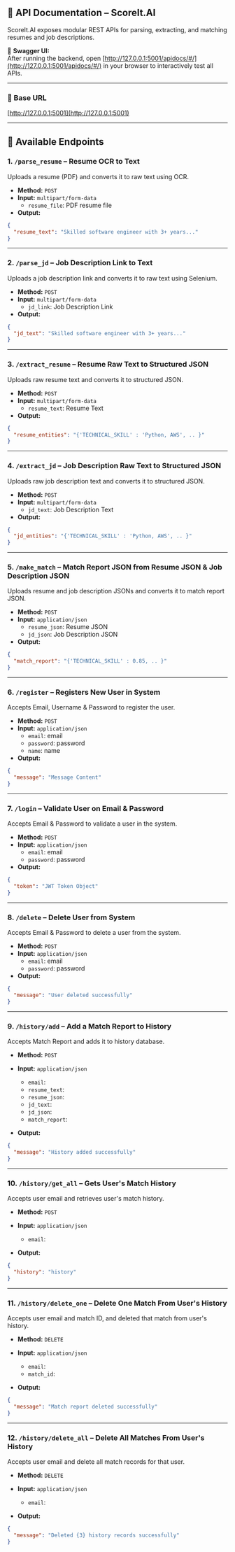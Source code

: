 ## 📘 API Documentation – ScoreIt.AI

ScoreIt.AI exposes modular REST APIs for parsing, extracting, and matching resumes and job descriptions.

🧭 **Swagger UI:**  
After running the backend, open [http://127.0.0.1:5001/apidocs/#/](http://127.0.0.1:5001/apidocs/#/) in your browser to interactively test all APIs.

---

### 📍 Base URL
[http://127.0.0.1:5001](http://127.0.0.1:5001)

---

## 🚀 Available Endpoints

### 1. `/parse_resume` – Resume OCR to Text
Uploads a resume (PDF) and converts it to raw text using OCR.

- **Method:** `POST`
- **Input:** `multipart/form-data`
  - `resume_file`: PDF resume file
- **Output:**
```json
{
  "resume_text": "Skilled software engineer with 3+ years..."
}
```

---

### 2. `/parse_jd` – Job Description Link to Text
Uploads a job description link and converts it to raw text using Selenium.

- **Method:** `POST`
- **Input:** `multipart/form-data`
  - `jd_link`: Job Description Link
- **Output:**
```json
{
  "jd_text": "Skilled software engineer with 3+ years..."
}
```

---

### 3. `/extract_resume` – Resume Raw Text to Structured JSON
Uploads raw resume text and converts it to structured JSON.

- **Method:** `POST`
- **Input:** `multipart/form-data`
  - `resume_text`: Resume Text
- **Output:**
```json
{
  "resume_entities": "{'TECHNICAL_SKILL' : 'Python, AWS', .. }"
}
```

---

### 4. `/extract_jd` – Job Description Raw Text to Structured JSON
Uploads raw job description text and converts it to structured JSON.

- **Method:** `POST`
- **Input:** `multipart/form-data`
  - `jd_text`: Job Description Text
- **Output:**
```json
{
  "jd_entities": "{'TECHNICAL_SKILL' : 'Python, AWS', .. }"
}
```

---

### 5. `/make_match` – Match Report JSON from Resume JSON & Job Description JSON
Uploads resume and job description JSONs and converts it to match report JSON.

- **Method:** `POST`
- **Input:** `application/json`
  - `resume_json`: Resume JSON
  - `jd_json`: Job Description JSON
- **Output:**
```json
{
  "match_report": "{'TECHNICAL_SKILL' : 0.85, .. }"
}
```

---

### 6. `/register` – Registers New User in System
Accepts Email, Username & Password to register the user. 

- **Method:** `POST`
- **Input:** `application/json`
  - `email`: email
  - `password`: password
  - `name`: name
- **Output:**
```json
{
  "message": "Message Content" 
}
```

---

### 7. `/login` – Validate User on Email & Password
Accepts Email & Password to validate a user in the system.

- **Method:** `POST`
- **Input:** `application/json`
  - `email`: email
  - `password`: password
- **Output:**
```json
{
  "token": "JWT Token Object" 
}
```

---

### 8. `/delete` – Delete User from System
Accepts Email & Password to delete a user from the system.

- **Method:** `POST`
- **Input:** `application/json`
  - `email`: email
  - `password`: password
- **Output:**
```json
{
  "message": "User deleted successfully" 
}
```

---

### 9. `/history/add` – Add a Match Report to History
Accepts Match Report and adds it to history database.

- **Method:** `POST`
- **Input:** `application/json`
  - `email`: 
  - `resume_text`: 
  - `resume_json`:
  - `jd_text`:
  - `jd_json`:
  - `match_report`:

- **Output:**
```json
{
  "message": "History added successfully" 
}
```

---

### 10. `/history/get_all` – Gets User's Match History
Accepts user email and retrieves user's match history.

- **Method:** `POST`
- **Input:** `application/json`
  - `email`: 

- **Output:**
```json
{
  "history": "history" 
}
```

---

### 11. `/history/delete_one` – Delete One Match From User's History
Accepts user email and match ID, and deleted that match from user's history.

- **Method:** `DELETE`
- **Input:** `application/json`
  - `email`: 
  - `match_id`:

- **Output:**
```json
{
  "message": "Match report deleted successfully" 
}
```

---

### 12. `/history/delete_all` – Delete All Matches From User's History
Accepts user email and delete all match records for that user.

- **Method:** `DELETE`
- **Input:** `application/json`
  - `email`: 

- **Output:**
```json
{
  "message": "Deleted {3} history records successfully" 
}
```


